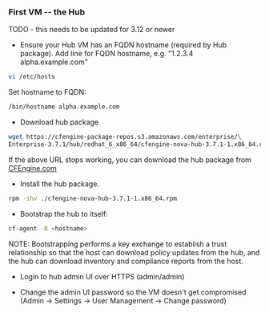 ### First VM -- the Hub

TODO - this needs to be updated for 3.12 or newer

- Ensure your Hub VM has an FQDN hostname (required by Hub package).
Add line for FQDN hostname, e.g. "1.2.3.4 alpha.example.com"

```bash
vi /etc/hosts
```
Set hostname to FQDN:

```bash
/bin/hostname alpha.example.com
```

- Download hub package
```bash
wget https://cfengine-package-repos.s3.amazonaws.com/enterprise/\
Enterprise-3.7.1/hub/redhat_6_x86_64/cfengine-nova-hub-3.7.1-1.x86_64.rpm
```

If the above URL stops working, you can download the hub package
from [CFEngine.com](http://cfengine.com/download/)

- Install the hub package.
```bash
rpm -ihv ./cfengine-nova-hub-3.7.1-1.x86_64.rpm
```

- Bootstrap the hub to itself:
```bash
cf-agent -B <hostname>
```

NOTE: Bootstrapping performs a key exchange to establish a trust
relationship so that the host can download policy updates from
the hub, and the hub can download inventory and compliance reports
from the host.

- Login to hub admin UI over HTTPS (admin/admin)

- Change the admin UI password so the VM doesn't get compromised
(Admin -> Settings -> User Management -> Change password)
